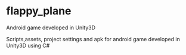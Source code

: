 # flappy_plane
Android game developed in Unity3D

Scripts,assets, project settings and apk for android game developed in Unity3D using C#
